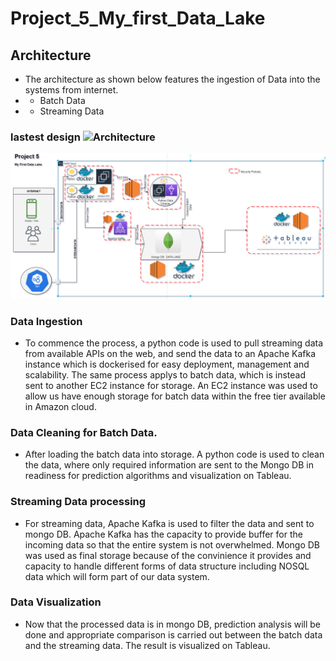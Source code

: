 # Project_5_My_first_Data_Lake
## Architecture
* The architecture as shown below features the ingestion of Data into the systems from internet.
* - Batch Data
* - Streaming Data

### lastest design ![Architecture](/pylab.png)
![Architecture](/datalake.png)

### Data Ingestion
* To commence the process, a python code is used to pull streaming data from available APIs on the web, and send the data to an Apache Kafka instance which is dockerised for easy deployment, management and scalability.
 The same process applys to batch data, which is instead sent to another EC2 instance for storage. An EC2 instance was used to allow us have enough storage for batch data within the free tier available in Amazon cloud.

### Data Cleaning for Batch Data.
* After loading the batch data into storage. A python code is used to clean the data, where only required information are sent to the Mongo DB in readiness for prediction        algorithms and visualization on Tableau.

### Streaming Data processing
* For streaming data, Apache Kafka is used to filter the data and sent to mongo DB. Apache Kafka has the capacity to provide buffer for the incoming data so that the entire       system is not overwhelmed. Mongo DB was used as final storage because of the convinience it provides and capacity to handle different forms of data structure including NOSQL     data which will form part of our data system.  

### Data Visualization
 * Now that the processed data is in mongo DB, prediction analysis will be done and appropriate comparison is carried out between the batch data and the streaming data. The        result is visualized on Tableau.
 
